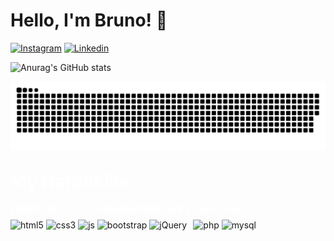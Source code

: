 <h1>Hello, I'm Bruno! 👋</h1>

[![Instagram](https://img.shields.io/badge/Instagram-E4405F?style=for-the-badge&logo=instagram&logoColor=white)](https://www.instagram.com/bruno_i79/)
[![Linkedin](https://img.shields.io/badge/LinkedIn-0077B5?style=for-the-badge&logo=linkedin&logoColor=white)](https://www.linkedin.com/in/brunoismael/)

![Anurag's GitHub stats](https://github-readme-stats.vercel.app/api?username=Burnninel&show_icons=true&theme=transparent)

![Snake animation](https://github.com/Burnninel/Burnninel/blob/main/github-user-contribution.svg)

<h1 style="color: #fff; margin-top: 30px; margin-bottom: 0px;">My HardSkills</h1>

<div style="display: inline-block">
    <h4 style="color: #fff; margin-bottom: 8px; text-transform: uppercase">Front-end</h4>
    <img align="center" alt="html5" style="margin-bottom: 5px" src="https://img.shields.io/badge/HTML5-E34F26?style=for-the-badge&logo=html5&logoColor=white"></img>
    <img align="center" alt="css3" style="margin-bottom: 5px" src="https://img.shields.io/badge/CSS3-1572B6?style=for-the-badge&logo=css3&logoColor=white"></img>
    <img align="center" alt="js" style="margin-bottom: 5px" src="https://img.shields.io/badge/JavaScript-F7DF1E?style=for-the-badge&logo=javascript&logoColor=black"></img>
</div>

<div style="display: inline-block">
    <h4 style="color: #fff; margin-bottom: 8px; text-transform: uppercase">Frameworks | Lib's</h4>
    <img align="center" alt="bootstrap" style="margin-bottom: 5px" src="https://img.shields.io/badge/Bootstrap-563D7C?style=for-the-badge&logo=bootstrap&logoColor=white"></img>
    <img align="center" alt="jQuery" style="margin-bottom: 5px" src="https://img.shields.io/badge/jQuery-0769AD?style=for-the-badge&logo=jquery&logoColor=white"></img>
</div>

<div style="display: inline-block;">
    <h4 style="color: #fff; margin-bottom: 8px; text-transform: uppercase">Back-end</h4>
    <img align="center" alt="php" style="margin-bottom: 5px" src="https://img.shields.io/badge/PHP-777BB4?style=for-the-badge&logo=php&logoColor=white"></img>
    <img align="center" alt="mysql" style="margin-bottom: 5px" src="https://img.shields.io/badge/MySQL-00000F?style=for-the-badge&logo=mysql&logoColor=white"></img>
</div>
